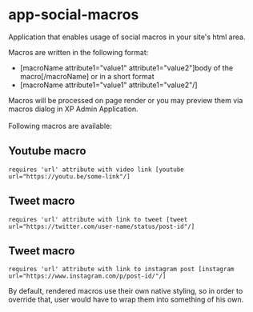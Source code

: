# app-social-macros
Application that enables usage of social macros in your site's html area.

Macros are written in the following format: 
- [macroName attribute1="value1" attribute1="value2"]body of the macro[/macroName]
or in a short format
- [macroName attribute1="value1" attribute1="value2"/]

Macros will be processed on page render or you may preview them via macros dialog in XP Admin Application.
<br/><br/>
Following macros are available:
## Youtube macro
```
requires 'url' attribute with video link [youtube url="https://youtu.be/some-link"/]
```

## Tweet macro
```
requires 'url' attribute with link to tweet [tweet url="https://twitter.com/user-name/status/post-id"/]
```

## Tweet macro
```
requires 'url' attribute with link to instagram post [instagram url="https://www.instagram.com/p/post-id/"/]
```

By default, rendered macros use their own native styling, so in order to override that, user would have to wrap them into something of his own.
